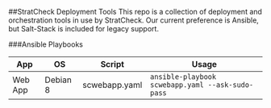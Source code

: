 ##StratCheck Deployment Tools
This repo is a collection of deployment and orchestration tools in use by StratCheck.  Our current preference is Ansible, but Salt-Stack is included for legacy support.

###Ansible Playbooks

| App     | OS       | Script         | Usage                                            |
|---------|----------|----------------|--------------------------------------------------|
| Web App | Debian 8 | scwebapp.yaml  | `ansible-playbook scwebapp.yaml --ask-sudo-pass` | 
